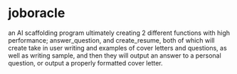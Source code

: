 # joboracle
an AI scaffolding program ultimately creating 2 different functions with high performance; answer_question, and create_resume, both of which will create take in user writing and examples of cover letters and questions, as well as writing sample, and then they will output an answer to a personal question, or output a properly formatted cover letter.
